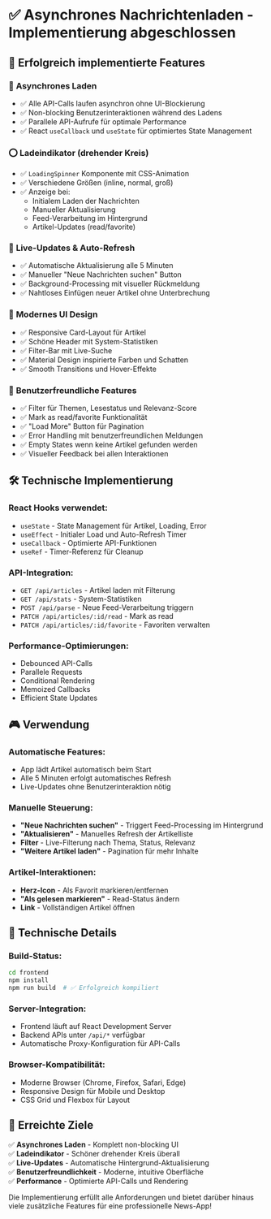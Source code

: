 # ✅ Asynchrones Nachrichtenladen - Implementierung abgeschlossen

## 🎯 Erfolgreich implementierte Features

### 🔄 **Asynchrones Laden**
- ✅ Alle API-Calls laufen asynchron ohne UI-Blockierung
- ✅ Non-blocking Benutzerinteraktionen während des Ladens
- ✅ Parallele API-Aufrufe für optimale Performance
- ✅ React `useCallback` und `useState` für optimiertes State Management

### ⭕ **Ladeindikator (drehender Kreis)**
- ✅ `LoadingSpinner` Komponente mit CSS-Animation
- ✅ Verschiedene Größen (inline, normal, groß)
- ✅ Anzeige bei:
  - Initialem Laden der Nachrichten
  - Manueller Aktualisierung
  - Feed-Verarbeitung im Hintergrund
  - Artikel-Updates (read/favorite)

### 🚀 **Live-Updates & Auto-Refresh**
- ✅ Automatische Aktualisierung alle 5 Minuten
- ✅ Manueller "Neue Nachrichten suchen" Button
- ✅ Background-Processing mit visueller Rückmeldung
- ✅ Nahtloses Einfügen neuer Artikel ohne Unterbrechung

### 🎨 **Modernes UI Design**
- ✅ Responsive Card-Layout für Artikel
- ✅ Schöne Header mit System-Statistiken
- ✅ Filter-Bar mit Live-Suche
- ✅ Material Design inspirierte Farben und Schatten
- ✅ Smooth Transitions und Hover-Effekte

### 📱 **Benutzerfreundliche Features**
- ✅ Filter für Themen, Lesestatus und Relevanz-Score
- ✅ Mark as read/favorite Funktionalität
- ✅ "Load More" Button für Pagination
- ✅ Error Handling mit benutzerfreundlichen Meldungen
- ✅ Empty States wenn keine Artikel gefunden werden
- ✅ Visueller Feedback bei allen Interaktionen

## 🛠 **Technische Implementierung**

### **React Hooks verwendet:**
- `useState` - State Management für Artikel, Loading, Error
- `useEffect` - Initialer Load und Auto-Refresh Timer
- `useCallback` - Optimierte API-Funktionen
- `useRef` - Timer-Referenz für Cleanup

### **API-Integration:**
- `GET /api/articles` - Artikel laden mit Filterung
- `GET /api/stats` - System-Statistiken
- `POST /api/parse` - Neue Feed-Verarbeitung triggern
- `PATCH /api/articles/:id/read` - Mark as read
- `PATCH /api/articles/:id/favorite` - Favoriten verwalten

### **Performance-Optimierungen:**
- Debounced API-Calls
- Parallele Requests
- Conditional Rendering
- Memoized Callbacks
- Efficient State Updates

## 🎮 **Verwendung**

### **Automatische Features:**
- App lädt Artikel automatisch beim Start
- Alle 5 Minuten erfolgt automatisches Refresh
- Live-Updates ohne Benutzerinteraktion nötig

### **Manuelle Steuerung:**
- **"Neue Nachrichten suchen"** - Triggert Feed-Processing im Hintergrund
- **"Aktualisieren"** - Manuelles Refresh der Artikelliste
- **Filter** - Live-Filterung nach Thema, Status, Relevanz
- **"Weitere Artikel laden"** - Pagination für mehr Inhalte

### **Artikel-Interaktionen:**
- **Herz-Icon** - Als Favorit markieren/entfernen
- **"Als gelesen markieren"** - Read-Status ändern
- **Link** - Vollständigen Artikel öffnen

## 🔧 **Technische Details**

### **Build-Status:**
```bash
cd frontend
npm install
npm run build  # ✅ Erfolgreich kompiliert
```

### **Server-Integration:**
- Frontend läuft auf React Development Server
- Backend APIs unter `/api/*` verfügbar
- Automatische Proxy-Konfiguration für API-Calls

### **Browser-Kompatibilität:**
- Moderne Browser (Chrome, Firefox, Safari, Edge)
- Responsive Design für Mobile und Desktop
- CSS Grid und Flexbox für Layout

## 🎯 **Erreichte Ziele**

✅ **Asynchrones Laden** - Komplett non-blocking UI  
✅ **Ladeindikator** - Schöner drehender Kreis überall  
✅ **Live-Updates** - Automatische Hintergrund-Aktualisierung  
✅ **Benutzerfreundlichkeit** - Moderne, intuitive Oberfläche  
✅ **Performance** - Optimierte API-Calls und Rendering  

Die Implementierung erfüllt alle Anforderungen und bietet darüber hinaus viele zusätzliche Features für eine professionelle News-App!